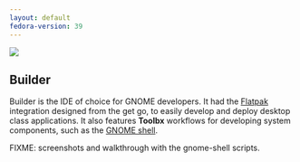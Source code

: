 ```yaml
---
layout: default
fedora-version: 39
---
```


<picture class="full pixels">
    <source srcset="../assets/builder-dark.gif" media="(prefers-color-scheme: dark)">
    <img src="../assets/builder.gif">
</picture>

## Builder

Builder is the IDE of choice for GNOME developers. It had the [Flatpak](https://flatpak.org) integration designed from the get go, to easily develop and deploy desktop class applications. It also features **Toolbx** workflows for developing system components, such as the [GNOME shell](https://blogs.gnome.org/shell-dev/).

FIXME: screenshots and walkthrough with the gnome-shell scripts.
